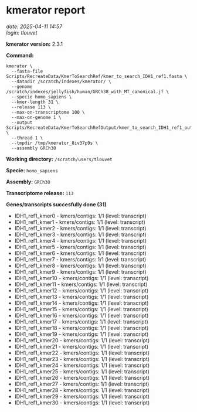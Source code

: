 # kmerator report
*date: 2025-04-11 14:57*  
*login: tlouvet*

**kmerator version:** 2.3.1

**Command:**

```
kmerator \
  --fasta-file Scripts/RecreateData/KmerToSearchRef/kmer_to_search_IDH1_ref1.fasta \
  --datadir /scratch/indexes/kmerator/ \
  --genome /scratch/indexes/jellyfish/human/GRCh38_with_MT_canonical.jf \
  --specie homo_sapiens \
  --kmer-length 31 \
  --release 113 \
  --max-on-transcriptome 100 \
  --max-on-genome 1 \
  --output Scripts/RecreateData/KmerToSearchRefOutput/kmer_to_search_IDH1_ref1_output \
  --thread 1 \
  --tmpdir /tmp/kmerator_8iv37p9s \
  --assembly GRCh38
```

**Working directory:** `/scratch/users/tlouvet`

**Specie:** `homo_sapiens`

**Assembly:** `GRCh38`

**Transcriptome release:** `113`

**Genes/transcripts succesfully done (31)**

- IDH1_ref1_kmer0 - kmers/contigs: 1/1 (level: transcript)
- IDH1_ref1_kmer1 - kmers/contigs: 1/1 (level: transcript)
- IDH1_ref1_kmer2 - kmers/contigs: 1/1 (level: transcript)
- IDH1_ref1_kmer3 - kmers/contigs: 1/1 (level: transcript)
- IDH1_ref1_kmer4 - kmers/contigs: 1/1 (level: transcript)
- IDH1_ref1_kmer5 - kmers/contigs: 1/1 (level: transcript)
- IDH1_ref1_kmer6 - kmers/contigs: 1/1 (level: transcript)
- IDH1_ref1_kmer7 - kmers/contigs: 1/1 (level: transcript)
- IDH1_ref1_kmer8 - kmers/contigs: 1/1 (level: transcript)
- IDH1_ref1_kmer9 - kmers/contigs: 1/1 (level: transcript)
- IDH1_ref1_kmer10 - kmers/contigs: 1/1 (level: transcript)
- IDH1_ref1_kmer11 - kmers/contigs: 1/1 (level: transcript)
- IDH1_ref1_kmer12 - kmers/contigs: 1/1 (level: transcript)
- IDH1_ref1_kmer13 - kmers/contigs: 1/1 (level: transcript)
- IDH1_ref1_kmer14 - kmers/contigs: 1/1 (level: transcript)
- IDH1_ref1_kmer15 - kmers/contigs: 1/1 (level: transcript)
- IDH1_ref1_kmer16 - kmers/contigs: 1/1 (level: transcript)
- IDH1_ref1_kmer17 - kmers/contigs: 1/1 (level: transcript)
- IDH1_ref1_kmer18 - kmers/contigs: 1/1 (level: transcript)
- IDH1_ref1_kmer19 - kmers/contigs: 1/1 (level: transcript)
- IDH1_ref1_kmer20 - kmers/contigs: 1/1 (level: transcript)
- IDH1_ref1_kmer21 - kmers/contigs: 1/1 (level: transcript)
- IDH1_ref1_kmer22 - kmers/contigs: 1/1 (level: transcript)
- IDH1_ref1_kmer23 - kmers/contigs: 1/1 (level: transcript)
- IDH1_ref1_kmer24 - kmers/contigs: 1/1 (level: transcript)
- IDH1_ref1_kmer25 - kmers/contigs: 1/1 (level: transcript)
- IDH1_ref1_kmer26 - kmers/contigs: 1/1 (level: transcript)
- IDH1_ref1_kmer27 - kmers/contigs: 1/1 (level: transcript)
- IDH1_ref1_kmer28 - kmers/contigs: 1/1 (level: transcript)
- IDH1_ref1_kmer29 - kmers/contigs: 1/1 (level: transcript)
- IDH1_ref1_kmer30 - kmers/contigs: 1/1 (level: transcript)
